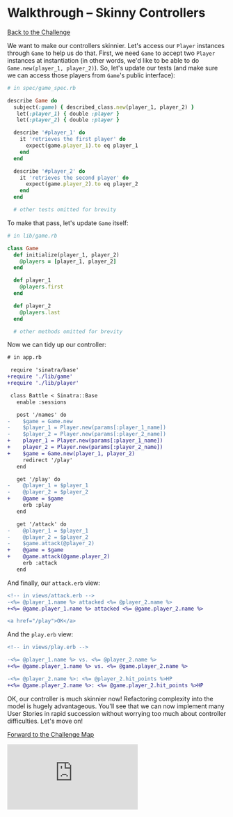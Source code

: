 # Walkthrough – Skinny Controllers

[Back to the Challenge](../skinny_controllers.md)

We want to make our controllers skinnier. Let's access our `Player` instances through `Game` to help us do that. First, we need `Game` to accept two `Player` instances at instantiation (in other words, we'd like to be able to do `Game.new(player_1, player_2)`). So, let's update our tests (and make sure we can access those players from `Game`'s public interface):

```ruby
# in spec/game_spec.rb

describe Game do
  subject(:game) { described_class.new(player_1, player_2) }
   let(:player_1) { double :player }
   let(:player_2) { double :player }

  describe '#player_1' do
    it 'retrieves the first player' do
      expect(game.player_1).to eq player_1
    end
  end

  describe '#player_2' do
    it 'retrieves the second player' do
      expect(game.player_2).to eq player_2
    end
  end

  # other tests omitted for brevity
```

To make that pass, let's update `Game` itself:

```ruby
# in lib/game.rb

class Game
  def initialize(player_1, player_2)
    @players = [player_1, player_2]
  end

  def player_1
    @players.first
  end

  def player_2
    @players.last
  end

  # other methods omitted for brevity
```

Now we can tidy up our controller:

```diff
# in app.rb

 require 'sinatra/base'
+require './lib/game'
+require './lib/player'

 class Battle < Sinatra::Base
   enable :sessions

   post '/names' do
-    $game = Game.new
-    $player_1 = Player.new(params[:player_1_name])
-    $player_2 = Player.new(params[:player_2_name])
+    player_1 = Player.new(params[:player_1_name])
+    player_2 = Player.new(params[:player_2_name])
+    $game = Game.new(player_1, player_2)
     redirect '/play'
   end

   get '/play' do
-    @player_1 = $player_1
-    @player_2 = $player_2
+    @game = $game
     erb :play
   end

   get '/attack' do
-    @player_1 = $player_1
-    @player_2 = $player_2
-    $game.attack(@player_2)
+    @game = $game
+    @game.attack(@game.player_2)
     erb :attack
   end
```

And finally, our `attack.erb` view:

```diff
<!-- in views/attack.erb -->
-<%= @player_1.name %> attacked <%= @player_2.name %>
+<%= @game.player_1.name %> attacked <%= @game.player_2.name %>

<a href="/play">OK</a>
```

And the `play.erb` view:

```diff
<!-- in views/play.erb -->

-<%= @player_1.name %> vs. <%= @player_2.name %>
+<%= @game.player_1.name %> vs. <%= @game.player_2.name %>

-<%= @player_2.name %>: <%= @player_2.hit_points %>HP
+<%= @game.player_2.name %>: <%= @game.player_2.hit_points %>HP
```

OK, our controller is much skinnier now! Refactoring complexity into the model is hugely advantageous. You'll see that we can now implement many User Stories in rapid succession without worrying too much about controller difficulties. Let's move on!

[Forward to the Challenge Map](../README.md)


![Tracking pixel](https://githubanalytics.herokuapp.com/course/intro_to_the_web/walkthroughs/skinny_controllers.md)
